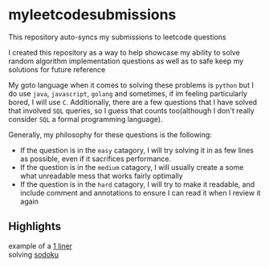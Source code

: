 # myleetcodesubmissions

This repository auto-syncs my submissions to leetcode questions    

I created this repository as a way to help showcase my ability to solve random algorithm implementation questions as well as to safe keep my solutions for future reference

My goto language when it comes to solving these problems is `python` but I do use `java`, `javascript`, `golang` and sometimes, if im feeling particularly bored, I will use `C`. Additionally, there are a few questions that I have solved that involved `SQL` queries, so I guess that counts too(although I don't really consider `SQL` a formal programming language).

Generally, my philosophy for these questions is the following:
* If the question is in the `easy` catagory, I will try solving it in as few lines as possible, even if it sacrifices performance.
* If the question is in the `medium` catagory, I will usually create a some what unreadable mess that works fairly optimally
* If the question is in the `hard` catagory, I will try to make it readable, and include comment and annotations to ensure I can read it when I review it again


## Highlights
example of a [1 liner](problems/find_unique_binary_string/solution.py)    
solving [sodoku](main/problems/sudoku_solver/solution.py)    
